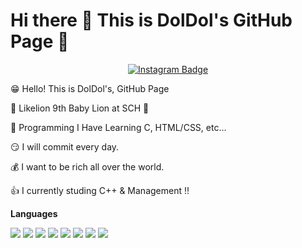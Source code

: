 # Hi there 👋 This is DolDol's GitHub Page 🤩


<div align=center>
	
[![Instagram Badge](https://img.shields.io/badge/Instagram-ff69b4?style=flat-square&logo=instagram&logoColor=white&link=https://www.instagram.com/4.14_yun/)](https://www.instagram.com/4.14_yun/)	
 

</div>

😁 Hello! This is DolDol's, GitHub Page

🦁 Likelion 9th Baby Lion at SCH 🦁

🤩 Programming I Have Learning C, HTML/CSS, etc...

😏 I will commit every day.

💰 I want to be rich all over the world.

👍 I currently studing C++ & Management !!


**Languages**

<img src="https://img.shields.io/badge/JAVA-007396?style=for-the-badge&logo=java&logoColor=white"> <img src="https://img.shields.io/badge/Python-007396?style=for-the-badge&logo=python&logoColor=white"> <img src="https://img.shields.io/badge/Django-007396?style=for-the-badge&logo=django&logoColor=white"> <img src="https://img.shields.io/badge/C-007396?style=for-the-badge&logo=c&logoColor=white"> <img src="https://img.shields.io/badge/Cpp-007396?style=for-the-badge&logo=Cpp&logoColor=white"> <img src="https://img.shields.io/badge/html-007396?style=for-the-badge&logo=html&logoColor=white"> <img src="https://img.shields.io/badge/css-007396?style=for-the-badge&logo=css&logoColor=white"> <img src="https://img.shields.io/badge/Github-007396?style=for-the-badge&logo=github&logoColor=white">
